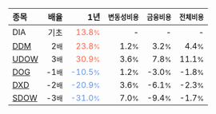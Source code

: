 | **종목** | **배율** | **1년** | **<small>변동성비용</small>** | **<small>금융비용</small>** | **<small>전체비용</small>** |
| :------- | -------: | ------: | --------------: | ------------: | ------------: |
| DIA | 기초 | <span style="color: tomato">13.8<small>%</small></span> | - | - | - |
| [DDM](/ddm/) | 2<small>배</small> | <span style="color: tomato">23.8<small>%</small></span> | 1.2<small>%</small> | 3.2<small>%</small> | 4.4<small>%</small> |
| [UDOW](/udow/) | 3<small>배</small> | <span style="color: tomato">30.9<small>%</small></span> | 3.6<small>%</small> | 7.8<small>%</small> | 11.1<small>%</small> |
| [DOG](/dog/) | -1<small>배</small> | <span style="color: cornflowerblue">-10.5<small>%</small></span> | 1.2<small>%</small> | -3.0<small>%</small> | -1.8<small>%</small> |
| [DXD](/dxd/) | -2<small>배</small> | <span style="color: cornflowerblue">-20.9<small>%</small></span> | 3.6<small>%</small> | -6.1<small>%</small> | -2.3<small>%</small> |
| [SDOW](/sdow/) | -3<small>배</small> | <span style="color: cornflowerblue">-31.0<small>%</small></span> | 7.0<small>%</small> | -9.4<small>%</small> | -1.7<small>%</small> |
